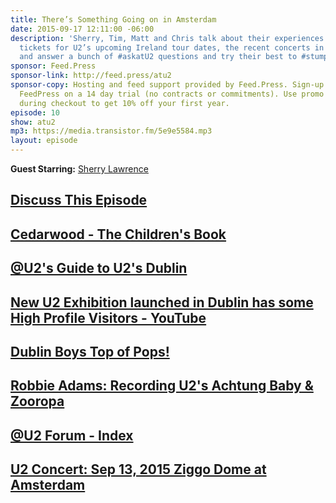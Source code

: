 ```yaml
---
title: There’s Something Going on in Amsterdam
date: 2015-09-17 12:11:00 -06:00
description: 'Sherry, Tim, Matt and Chris talk about their experiences trying to get
  tickets for U2’s upcoming Ireland tour dates, the recent concerts in Amsterdam,
  and answer a bunch of #askatU2 questions and try their best to #stumpm2 as well.'
sponsor: Feed.Press
sponsor-link: http://feed.press/atu2
sponsor-copy: Hosting and feed support provided by Feed.Press. Sign-up today and try
  FeedPress on a 14 day trial (no contracts or commitments). Use promo code "atu2"
  during checkout to get 10% off your first year.
episode: 10
show: atu2
mp3: https://media.transistor.fm/5e9e5584.mp3
layout: episode
---
```


**Guest Starring:**
[Sherry Lawrence](/people/sherry-lawrence)

## [Discuss This Episode](https://www.reddit.com/r/Goodstuff_fm/comments/3ld8fy/the_atu2_podcast_10_theres_something_going_on_in/)

## [Cedarwood - The Children's Book](https://www.facebook.com/cedarwoodbook)

## [@U2's Guide to U2's Dublin](http://www.atu2.com/dublin/)

## [New U2 Exhibition launched in Dublin has some High Profile Visitors - YouTube](https://www.youtube.com/watch?v=Bb0ff0ByMXI)

## [Dublin Boys Top of Pops!](http://www.atu2.com/news/dublin-boys-top-of-pops.html)

## [Robbie Adams: Recording U2's Achtung Baby & Zooropa](http://www.atu2.com/news/robbie-adams-recording-u2s-achtung-baby--zooropa.html)

## [@U2 Forum - Index](http://forum.atu2.com/)

## [U2 Concert: Sep 13, 2015 Ziggo Dome at Amsterdam](http://tours.atu2.com/concert/ziggo-dome-amsterdam-sep-13-2015)
